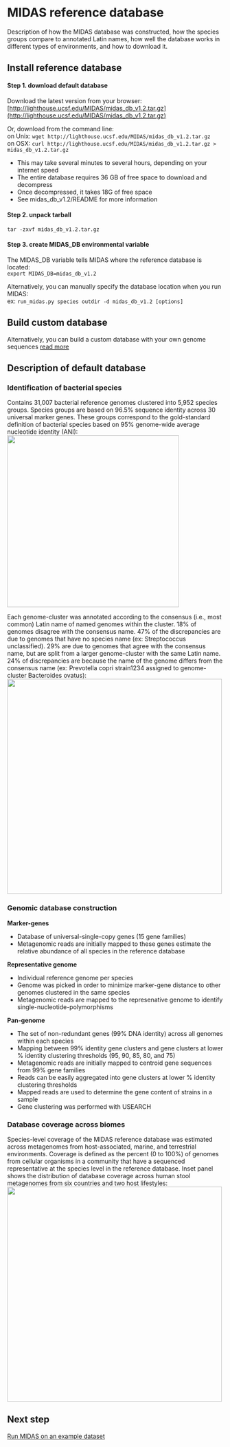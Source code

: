 # MIDAS reference database
Description of how the MIDAS database was constructed, how the species groups compare to annotated Latin names, how well the database works in different types of environments, and how to download it.

## Install reference database

#### Step 1. download default database
Download the latest version from your browser:   
[http://lighthouse.ucsf.edu/MIDAS/midas_db_v1.2.tar.gz](http://lighthouse.ucsf.edu/MIDAS/midas_db_v1.2.tar.gz)

Or, download from the command line:   
on Unix: `wget http://lighthouse.ucsf.edu/MIDAS/midas_db_v1.2.tar.gz`  
on OSX: `curl http://lighthouse.ucsf.edu/MIDAS/midas_db_v1.2.tar.gz > midas_db_v1.2.tar.gz`

* This may take several minutes to several hours, depending on your internet speed
* The entire database requires 36 GB of free space to download and decompress
* Once decompressed, it takes 18G of free space
* See midas_db_v1.2/README for more information

#### Step 2. unpack tarball
`tar -zxvf midas_db_v1.2.tar.gz`  

#### Step 3. create MIDAS_DB environmental variable
The MIDAS_DB variable tells MIDAS where the reference database is located:   
`export MIDAS_DB=midas_db_v1.2`

Alternatively, you can manually specify the database location when you run MIDAS:  
ex: `run_midas.py species outdir -d midas_db_v1.2 [options]`

## Build custom database
Alternatively, you can build a custom database with your own genome sequences [read more](build_db.md)

## Description of default database

### Identification of bacterial species
Contains 31,007 bacterial reference genomes clustered into 5,952 species groups. Species groups are based on 96.5% sequence identity across 30 universal marker genes. These groups correspond to the gold-standard definition of bacterial species based on 95% genome-wide average nucleotide identity (ANI):  
<img src="../images/genome_clusters.jpg" width="400" align="center"/>   

Each genome-cluster was annotated according to the consensus (i.e., most common) Latin name of named genomes within the cluster. 18% of genomes disagree with the consensus name. 47% of the discrepancies are due to genomes that have no species name (ex: Streptococcus unclassified). 29% are due to genomes that agree with the consensus name, but are split from a larger genome-cluster with the same Latin name. 24% of discrepancies are because the name of the genome differs from the consensus name (ex: Prevotella copri strain1234 assigned to genome-cluster Bacteroides ovatus):  
<img src="../images/taxonomy_discrepancy.jpg" width="500" align="center"/>   

### Genomic database construction

<b>Marker-genes</b>

* Database of universal-single-copy genes (15 gene families)
* Metagenomic reads are initially mapped to these genes estimate the relative abundance of all species in the reference database

<b>Representative genome</b>

* Individual reference genome per species
* Genome was picked in order to minimize marker-gene distance to other genomes clustered in the same species
* Metagenomic reads are mapped to the represenative genome to identify single-nucleotide-polymorphisms

<b>Pan-genome</b>

* The set of non-redundant genes (99% DNA identity) across all genomes within each species
* Mapping between 99% identity gene clusters and gene clusters at lower % identity clustering thresholds (95, 90, 85, 80, and 75)
* Metagenomic reads are initially mapped to centroid gene sequences from 99% gene families
* Reads can be easily aggregated into gene clusters at lower % identity clustering thresholds
* Mapped reads are used to determine the gene content of strains in a sample
* Gene clustering was performed with USEARCH

### Database coverage across biomes

Species-level coverage of the MIDAS reference database was estimated across metagenomes from host-associated, marine, and terrestrial environments. Coverage is defined as the percent (0 to 100%) of genomes from cellular organisms in a community that have a sequenced representative at the species level in the reference database. Inset panel shows the distribution of database coverage across human stool metagenomes from six countries and two host lifestyles:  
<img src="../images/database_coverage.jpg" width="500" align="center"/>  

## Next step
[Run MIDAS on an example dataset](tutorial.md)
